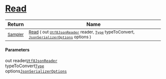 # [Read](./NetCoreSamplerConverter-100664131.md)



| Return | Name | 
| --- | --- | 
| <sub>[Sampler](./../../../Sampler.md)</sub>| <sub>[Read](./NetCoreSamplerConverter-100664131.md) ( out [`Utf8JsonReader`](https://docs.microsoft.com/en-us/dotnet/api/System.Text.Json.Utf8JsonReader) reader, [`Type`](https://docs.microsoft.com/en-us/dotnet/api/System.Type) typeToConvert, [`JsonSerializerOptions`](https://docs.microsoft.com/en-us/dotnet/api/System.Text.Json.JsonSerializerOptions) options )</sub>| <br>


#### Parameters
out  reader[`Utf8JsonReader`](https://docs.microsoft.com/en-us/dotnet/api/System.Text.Json.Utf8JsonReader)<br> typeToConvert[`Type`](https://docs.microsoft.com/en-us/dotnet/api/System.Type)<br> options[`JsonSerializerOptions`](https://docs.microsoft.com/en-us/dotnet/api/System.Text.Json.JsonSerializerOptions)